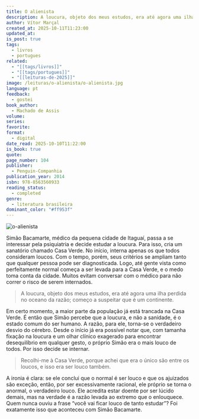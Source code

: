 ```yaml
---
title: O alienista
description: A loucura, objeto dos meus estudos, era até agora uma ilha perdida no oceano da razão; começo a suspeitar que é um continente.
author: Vítor Marçal
created_at: 2025-10-11T11:23:00
updated_at:
is_post: true
tags:
  - livros
  - portugues
related:
  - "[[tags/livros]]"
  - "[[tags/portugues]]"
  - "[[leituras-de-2025]]"
image: /leituras/o-alienista/o-alienista.jpg
language: pt
feedback:
  - gostei
book_author:
  - Machado de Assis
volume:
series:
favorite:
format:
  - digital
date_read: 2025-10-10T11:22:00
is_book: true
quote:
page_number: 104
publisher:
  - Penguin-Companhia
publication_year: 2014
isbn: 978-8563560933
reading_status:
  - completed
genre:
  - literatura brasileira
dominant_color: "#ff953f"
---
```

![o-alienista](/leituras/o-alienista/o-alienista.jpg)

Simão Bacamarte, médico da pequena cidade de Itaguaí, passa a se interessar pela psiquiatria e decide estudar a loucura. Para isso, cria um sanatório chamado Casa Verde. No início, interna apenas os que todos consideram loucos. Com o tempo, porém, seus critérios se ampliam tanto que qualquer pessoa pode ser diagnosticada. Logo, até gente vista como perfeitamente normal começa a ser levada para a Casa Verde, e o medo toma conta da cidade. Muitos evitam conversar com o médico para não correr o risco de serem internados.

> A loucura, objeto dos meus estudos, era até agora uma ilha perdida no oceano da razão; começo a suspeitar que é um continente.

Em certo momento, a maior parte da população já está trancada na Casa Verde. É então que Simão percebe que a loucura, e não a sanidade, é o estado comum do ser humano. A razão, para ele, torna-se o verdadeiro desvio do cérebro. Desde o início já era possível notar que, com tamanha fixação na loucura e um olhar clínico exagerado para encontrar desequilíbrio em qualquer gesto, o próprio Simão era o mais louco de todos. Por isso decide se internar.

> Recolhi-me à Casa Verde, porque achei que era o único são entre os loucos, e isso era ser louco também.

A ironia é clara: se ele conclui que o normal é ser louco e que os ajuizados são exceção, então, por ser excessivamente racional, ele próprio se torna o anormal, o verdadeiro louco. Ele acredita estar doente por ser lúcido demais, mas na verdade é a razão levada ao extremo que o enlouquece. Quem nunca ouviu a frase “você vai ficar louco de tanto estudar”? Foi exatamente isso que aconteceu com Simão Bacamarte.
